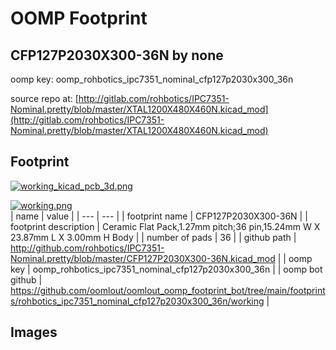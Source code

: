 # OOMP Footprint  
## CFP127P2030X300-36N  by none  
  
oomp key: oomp_rohbotics_ipc7351_nominal_cfp127p2030x300_36n  
  
source repo at: [http://gitlab.com/rohbotics/IPC7351-Nominal.pretty/blob/master/XTAL1200X480X460N.kicad_mod](http://gitlab.com/rohbotics/IPC7351-Nominal.pretty/blob/master/XTAL1200X480X460N.kicad_mod)  
## Footprint  
  
[![working_kicad_pcb_3d.png](working_kicad_pcb_3d_600.png)](working_kicad_pcb_3d.png)  
  
[![working.png](working_600.png)](working.png)  
| name | value | 
| --- | --- | 
| footprint name | CFP127P2030X300-36N | 
| footprint description | Ceramic Flat Pack,1.27mm pitch;36 pin,15.24mm W X 23.87mm L X 3.00mm H Body | 
| number of pads | 36 | 
| github path | http://github.com/rohbotics/IPC7351-Nominal.pretty/blob/master/CFP127P2030X300-36N.kicad_mod | 
| oomp key | oomp_rohbotics_ipc7351_nominal_cfp127p2030x300_36n | 
| oomp bot github | https://github.com/oomlout/oomlout_oomp_footprint_bot/tree/main/footprints/rohbotics_ipc7351_nominal_cfp127p2030x300_36n/working | 
## Images  

